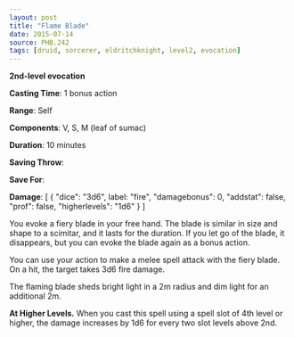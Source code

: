 ```yaml
---
layout: post
title: "Flame Blade"
date: 2015-07-14
source: PHB.242
tags: [druid, sorcerer, eldritchknight, level2, evocation]
---
```


**2nd-level evocation**

**Casting Time**: 1 bonus action

**Range**: Self

**Components**: V, S, M (leaf of sumac)

**Duration**: 10 minutes

**Saving Throw**:

**Save For**:

**Damage**: [ { "dice": "3d6", label: "fire", "damagebonus": 0, "addstat": false, "prof": false, "higherlevels": "1d6" } ]

You evoke a fiery blade in your free hand. The blade is similar in size and shape to a scimitar, and it lasts for the duration. If you let go of the blade, it disappears, but you can evoke the blade again as a bonus action.

You can use your action to make a melee spell attack with the fiery blade. On a hit, the target takes 3d6 fire damage.

The flaming blade sheds bright light in a 2m radius and dim light for an additional 2m.

**At Higher Levels.** When you cast this spell using a spell slot of 4th level or higher, the damage increases by 1d6 for every two slot levels above 2nd.